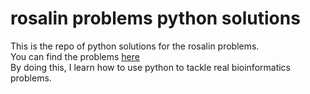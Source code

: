 # rosalin problems python solutions
This is the repo of python solutions for the rosalin problems.  
You can find the problems [here](http://rosalind.info/problems/list-view/#)  
By doing this, I learn how to use python to tackle real bioinformatics problems.
